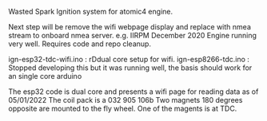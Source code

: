 Wasted Spark Ignition system for atomic4 engine.

Next step will be remove the wifi webpage display and replace with nmea stream to onboard nmea server. e.g. IIRPM
December 2020 Engine running very well. Requires code  and repo cleanup. 

ign-esp32-tdc-wifi.ino : rDdual core setup for wifi. 
ign-esp8266-tdc.ino : Stopped developing this but it was running well, the basis should work for an single core arduino

The esp32 code is dual core and presents a wifi page for reading data as of 05/01/2022
The coil pack is a 032 905 106b 
Two magnets 180 degrees opposite are mounted to the fly wheel. One of the magents is at TDC.

